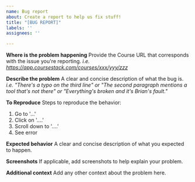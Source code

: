 ```yaml
---
name: Bug report
about: Create a report to help us fix stuff!
title: "[BUG REPORT]"
labels: ''
assignees: ''

---
```


**Where is the problem happening**
Provide the Course URL that corresponds with the issue you're reporting.
*i.e. https://app.coursestack.com/courses/xxx/yyy/zzz*

**Describe the problem**
A clear and concise description of what the bug is.
*i.e. "There's a typo on the third line" or "The second paragraph mentions a tool that's not there" or "Everything's broken and it's Brian's fault."*

**To Reproduce**
Steps to reproduce the behavior:
1. Go to '...'
2. Click on '....'
3. Scroll down to '....'
4. See error

**Expected behavior**
A clear and concise description of what you expected to happen.

**Screenshots**
If applicable, add screenshots to help explain your problem.

**Additional context**
Add any other context about the problem here.
